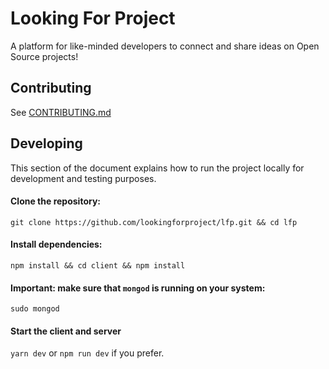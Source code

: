 # Looking For Project
A platform for like-minded developers to connect and share ideas on Open Source projects!

## Contributing
See [CONTRIBUTING.md](https://github.com/lookingforproject/lfp/blob/develop/.github/CONTRIBUTING.md)

## Developing
This section of the document explains how to run the project locally for development and testing purposes. 

#### Clone the repository:
`git clone https://github.com/lookingforproject/lfp.git && cd lfp`

#### Install dependencies:
`npm install && cd client && npm install`

#### Important: make sure that `mongod` is running on your system:

`sudo mongod`

#### Start the client and server

`yarn dev` or `npm run dev` if you prefer.